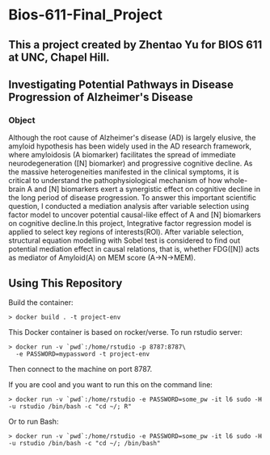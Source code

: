 # Bios-611-Final_Project
This a project created by Zhentao Yu for BIOS 611 at UNC, Chapel Hill.
------------------------

Investigating Potential Pathways in Disease Progression of Alzheimer's Disease
--------

### Object

Although the root cause of Alzheimer's disease (AD) is largely elusive, the amyloid hypothesis has been widely used in the AD research framework, where amyloidosis  (A biomarker) facilitates the spread of immediate neurodegeneration ([N] biomarker) and progressive cognitive decline. As the massive heterogeneities manifested in the clinical symptoms, it is critical to understand the pathophysiological mechanism of how whole-brain A and [N] biomarkers exert a synergistic effect on cognitive decline in the long period of disease progression. To answer this important scientific question, I conducted a mediation analysis after variable selection using factor model to uncover potential causal-like effect of A and [N] biomarkers on cognitive decline.In this project, Integrative factor regression model is applied to select key regions of interests(ROI). After variable selection, structural equation modelling with Sobel test is considered to find out potential mediation effect in causal relations, that is, whether FDG([N]) acts as mediator of Amyloid(A) on MEM score (A→N→MEM).



Using This Repository
-----
Build the container:

    > docker build . -t project-env

This Docker container is based on rocker/verse. To run rstudio server:

    > docker run -v `pwd`:/home/rstudio -p 8787:8787\
      -e PASSWORD=mypassword -t project-env
      
Then connect to the machine on port 8787.

If you are cool and you want to run this on the command line:

    > docker run -v `pwd`:/home/rstudio -e PASSWORD=some_pw -it l6 sudo -H -u rstudio /bin/bash -c "cd ~/; R"
    
Or to run Bash:

    > docker run -v `pwd`:/home/rstudio -e PASSWORD=some_pw -it l6 sudo -H -u rstudio /bin/bash -c "cd ~/; /bin/bash"


